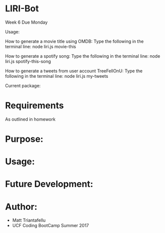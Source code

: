 # LIRI-Bot
Week 6 Due Monday

Usage:

How to generate a movie title using OMDB:
Type the following in the terminal line:  node liri.js movie-this <movie title>

How to generate a spotify song:
Type the following in the terminal line:  node liri.js spotify-this-song <song title>

How to generate a tweets from user account TreeFellOnU:
Type the following in the terminal line:  node liri.js my-tweets

Current package:

# Requirements
As outlined in homework

# Purpose:

# Usage:
            
# Future Development:

# Author:
- Matt Triantafellu
- UCF Coding BootCamp Summer 2017
